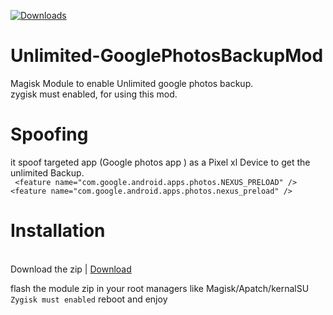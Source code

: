
[![Downloads](https://img.shields.io/github/downloads/Kolass2004/Unlimited-GooglePhotosBackupMod/report/total)](https://github.com/Kolass2004/Unlimited-GooglePhotosBackupMod/releases/latest)



# Unlimited-GooglePhotosBackupMod
Magisk Module to enable Unlimited google photos backup. <br>
zygisk must enabled, for using this mod.

# Spoofing

it spoof targeted app (Google photos app ) as a Pixel xl Device to get the unlimited Backup.
<br>
`` <feature name="com.google.android.apps.photos.NEXUS_PRELOAD" />``
<br>
`` <feature name="com.google.android.apps.photos.nexus_preload" /> ``

# Installation 
<br>
Download the zip |
<a href="https://github.com/Kolass2004/Unlimited-GooglePhotosBackupMod/releases/download/v2.1/gphotos-unlimited-mod-v2.1-hotfix.zip" download >Download</a>

flash the module zip in your root managers like Magisk/Apatch/kernalSU
``Zygisk must enabled``
reboot and enjoy
